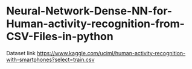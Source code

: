 # Neural-Network-Dense-NN-for-Human-activity-recognition-from-CSV-Files-in-python
Dataset link
https://www.kaggle.com/uciml/human-activity-recognition-with-smartphones?select=train.csv
